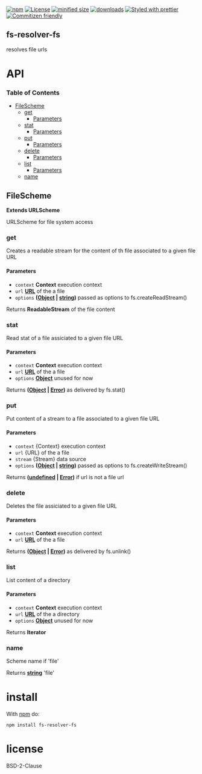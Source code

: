 [![npm](https://img.shields.io/npm/v/fs-resolver-fs.svg)](https://www.npmjs.com/package/fs-resolver-fs)
[![License](https://img.shields.io/badge/License-BSD%203--Clause-blue.svg)](https://opensource.org/licenses/BSD-3-Clause)
[![minified size](https://badgen.net/bundlephobia/min/fs-resolver-fs)](https://bundlephobia.com/result?p=fs-resolver-fs)
[![downloads](http://img.shields.io/npm/dm/fs-resolver-fs.svg?style=flat-square)](https://npmjs.org/package/fs-resolver-fs)
[![Styled with prettier](https://img.shields.io/badge/styled_with-prettier-ff69b4.svg)](https://github.com/prettier/prettier)
[![Commitizen friendly](https://img.shields.io/badge/commitizen-friendly-brightgreen.svg)](http://commitizen.github.io/cz-cli/)

## fs-resolver-fs

resolves file urls

# API

<!-- Generated by documentation.js. Update this documentation by updating the source code. -->

### Table of Contents

-   [FileScheme](#filescheme)
    -   [get](#get)
        -   [Parameters](#parameters)
    -   [stat](#stat)
        -   [Parameters](#parameters-1)
    -   [put](#put)
        -   [Parameters](#parameters-2)
    -   [delete](#delete)
        -   [Parameters](#parameters-3)
    -   [list](#list)
        -   [Parameters](#parameters-4)
    -   [name](#name)

## FileScheme

**Extends URLScheme**

URLScheme for file system access

### get

Creates a readable stream for the content of th file associated to a given file URL

#### Parameters

-   `context` **Context** execution context
-   `url` **[URL](https://developer.mozilla.org/docs/Web/API/URL/URL)** of the a file
-   `options` **([Object](https://developer.mozilla.org/docs/Web/JavaScript/Reference/Global_Objects/Object) \| [string](https://developer.mozilla.org/docs/Web/JavaScript/Reference/Global_Objects/String))** passed as options to fs.createReadStream()

Returns **ReadableStream** of the file content

### stat

Read stat of a file assiciated to a given file URL

#### Parameters

-   `context` **Context** execution context
-   `url` **[URL](https://developer.mozilla.org/docs/Web/API/URL/URL)** of the a file
-   `options` **[Object](https://developer.mozilla.org/docs/Web/JavaScript/Reference/Global_Objects/Object)** unused for now

Returns **([Object](https://developer.mozilla.org/docs/Web/JavaScript/Reference/Global_Objects/Object) \| [Error](https://developer.mozilla.org/docs/Web/JavaScript/Reference/Global_Objects/Error))** as delivered by fs.stat()

### put

Put content of a stream to a file associated to a given file URL

#### Parameters

-   `context`  {Context} execution context
-   `url`  {URL} of the a file
-   `stream`  {Stream} data source
-   `options` **([Object](https://developer.mozilla.org/docs/Web/JavaScript/Reference/Global_Objects/Object) \| [string](https://developer.mozilla.org/docs/Web/JavaScript/Reference/Global_Objects/String))** passed as options to fs.createWriteStream()

Returns **([undefined](https://developer.mozilla.org/docs/Web/JavaScript/Reference/Global_Objects/undefined) \| [Error](https://developer.mozilla.org/docs/Web/JavaScript/Reference/Global_Objects/Error))** if url is not a file url

### delete

Deletes the file assiciated to a given file URL

#### Parameters

-   `context` **Context** execution context
-   `url` **[URL](https://developer.mozilla.org/docs/Web/API/URL/URL)** of the a file

Returns **([Object](https://developer.mozilla.org/docs/Web/JavaScript/Reference/Global_Objects/Object) \| [Error](https://developer.mozilla.org/docs/Web/JavaScript/Reference/Global_Objects/Error))** as delivered by fs.unlink()

### list

List content of a directory

#### Parameters

-   `context` **Context** execution context
-   `url` **[URL](https://developer.mozilla.org/docs/Web/API/URL/URL)** of the a directory
-   `options` **[Object](https://developer.mozilla.org/docs/Web/JavaScript/Reference/Global_Objects/Object)** unused for now

Returns **Iterator** 

### name

Scheme name if 'file'

Returns **[string](https://developer.mozilla.org/docs/Web/JavaScript/Reference/Global_Objects/String)** 'file'

# install

With [npm](http://npmjs.org) do:

```shell
npm install fs-resolver-fs
```

# license

BSD-2-Clause
